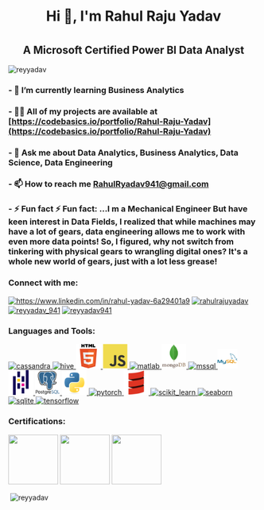 # <h1 align="center">Hi 👋, I'm Rahul Raju Yadav</h1>
# <h2 align="center"> A Microsoft Certified Power BI Data Analyst </h2>


<p align="left"> <img src="https://komarev.com/ghpvc/?username=reyyadav&label=Profile%20views&color=0e75b6&style=flat" alt="reyyadav" /> </p>

### - 🌱 I’m currently learning **Business Analytics**

### - 👨‍💻 All of my projects are available at [https://codebasics.io/portfolio/Rahul-Raju-Yadav](https://codebasics.io/portfolio/Rahul-Raju-Yadav)

### - 💬 Ask me about **Data Analytics, Business Analytics, Data Science, Data Engineering**

### - 📫 How to reach me **RahulRyadav941@gmail.com**

### - ⚡ Fun fact **⚡ Fun fact: ...I m a Mechanical Engineer But have keen interest in Data Fields, I realized that while machines may have a lot of gears, data engineering allows me to work with even more data points! So, I figured, why not switch from tinkering with physical gears to wrangling digital ones? It's a whole new world of gears, just with a lot less grease!**

<h3 align="left">Connect with me:</h3>
<p align="left">
<a href="https://linkedin.com/in/https://www.linkedin.com/in/rahul-yadav-6a29401a9" target="blank"><img align="center" src="https://raw.githubusercontent.com/rahuldkjain/github-profile-readme-generator/master/src/images/icons/Social/linked-in-alt.svg" alt="https://www.linkedin.com/in/rahul-yadav-6a29401a9" height="30" width="40" /></a>
<a href="https://kaggle.com/rahulrajuyadav" target="blank"><img align="center" src="https://raw.githubusercontent.com/rahuldkjain/github-profile-readme-generator/master/src/images/icons/Social/kaggle.svg" alt="rahulrajuyadav" height="30" width="40" /></a>
<a href="https://instagram.com/reyyadav_941" target="blank"><img align="center" src="https://raw.githubusercontent.com/rahuldkjain/github-profile-readme-generator/master/src/images/icons/Social/instagram.svg" alt="reyyadav_941" height="30" width="40" /></a>
<a href="https://www.hackerrank.com/reyyadav941" target="blank"><img align="center" src="https://raw.githubusercontent.com/rahuldkjain/github-profile-readme-generator/master/src/images/icons/Social/hackerrank.svg" alt="reyyadav941" height="30" width="40" /></a>
</p>

<h3 align="left">Languages and Tools:</h3>
<p align="left"> <a href="https://cassandra.apache.org/" target="_blank" rel="noreferrer"> <img src="https://www.vectorlogo.zone/logos/apache_cassandra/apache_cassandra-icon.svg" alt="cassandra" width="50" height="50"/> </a> <a href="https://hive.apache.org/" target="_blank" rel="noreferrer"> <img src="https://www.vectorlogo.zone/logos/apache_hive/apache_hive-icon.svg" alt="hive" width="50" height="50"/> </a> <a href="https://www.w3.org/html/" target="_blank" rel="noreferrer"> <img src="https://raw.githubusercontent.com/devicons/devicon/master/icons/html5/html5-original-wordmark.svg" alt="html5" width="50" height="50"/> </a> <a href="https://developer.mozilla.org/en-US/docs/Web/JavaScript" target="_blank" rel="noreferrer"> <img src="https://raw.githubusercontent.com/devicons/devicon/master/icons/javascript/javascript-original.svg" alt="javascript" width="50" height="50"/> </a> <a href="https://www.mathworks.com/" target="_blank" rel="noreferrer"> <img src="https://upload.wikimedia.org/wikipedia/commons/2/21/Matlab_Logo.png" alt="matlab" width="50" height="50"/> </a> <a href="https://www.mongodb.com/" target="_blank" rel="noreferrer"> <img src="https://raw.githubusercontent.com/devicons/devicon/master/icons/mongodb/mongodb-original-wordmark.svg" alt="mongodb" width="50" height="50"/> </a> <a href="https://www.microsoft.com/en-us/sql-server" target="_blank" rel="noreferrer"> <img src="https://www.svgrepo.com/show/303229/microsoft-sql-server-logo.svg" alt="mssql" width="50" height="50"/> </a> <a href="https://www.mysql.com/" target="_blank" rel="noreferrer"> <img src="https://raw.githubusercontent.com/devicons/devicon/master/icons/mysql/mysql-original-wordmark.svg" alt="mysql" width="40" height="40"/> </a> <a href="https://pandas.pydata.org/" target="_blank" rel="noreferrer"> <img src="https://raw.githubusercontent.com/devicons/devicon/2ae2a900d2f041da66e950e4d48052658d850630/icons/pandas/pandas-original.svg" alt="pandas" width="50" height="50"/> </a> <a href="https://www.postgresql.org" target="_blank" rel="noreferrer"> <img src="https://raw.githubusercontent.com/devicons/devicon/master/icons/postgresql/postgresql-original-wordmark.svg" alt="postgresql" width="50" height="50"/> </a> <a href="https://www.python.org" target="_blank" rel="noreferrer"> <img src="https://raw.githubusercontent.com/devicons/devicon/master/icons/python/python-original.svg" alt="python" width="50" height="50"/> </a> <a href="https://pytorch.org/" target="_blank" rel="noreferrer"> <img src="https://www.vectorlogo.zone/logos/pytorch/pytorch-icon.svg" alt="pytorch" width="50" height="50"/> </a> <a href="https://www.scala-lang.org" target="_blank" rel="noreferrer"> <img src="https://raw.githubusercontent.com/devicons/devicon/master/icons/scala/scala-original.svg" alt="scala" width="50" height="50"/> </a> <a href="https://scikit-learn.org/" target="_blank" rel="noreferrer"> <img src="https://upload.wikimedia.org/wikipedia/commons/0/05/Scikit_learn_logo_small.svg" alt="scikit_learn" width="50" height="50"/> </a> <a href="https://seaborn.pydata.org/" target="_blank" rel="noreferrer"> <img src="https://seaborn.pydata.org/_images/logo-mark-lightbg.svg" alt="seaborn" width="50" height="50"/> </a> <a href="https://www.sqlite.org/" target="_blank" rel="noreferrer"> <img src="https://www.vectorlogo.zone/logos/sqlite/sqlite-icon.svg" alt="sqlite" width="50" height="50"/> </a> <a href="https://www.tensorflow.org" target="_blank" rel="noreferrer"> <img src="https://www.vectorlogo.zone/logos/tensorflow/tensorflow-icon.svg" alt="tensorflow" width="50" height="50"/> </a> </p> 


### Certifications:
<img src="https://github.com/Reyyadav/Reyyadav/assets/153619494/50714c7a-3215-422e-956e-ef5fa166dfe6" height="100" width="100">  <img src="https://github.com/Reyyadav/Reyyadav/assets/153619494/0553da08-806d-4f88-8250-07da4fb66e31" height="100" width="100"> <img src="https://github.com/Reyyadav/Reyyadav/assets/153619494/dedf25bc-c184-4bde-b4d8-28d359efdb0b" height="100" width="100">  


<p>&nbsp;<img align="center" src="https://github-readme-stats.vercel.app/api?username=reyyadav&show_icons=true&locale=en" alt="reyyadav" /></p>
